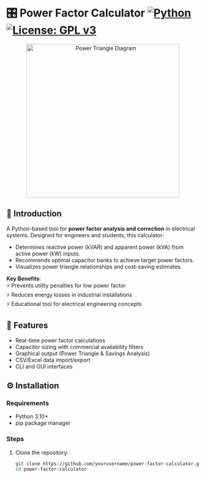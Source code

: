 # 🎛️ Power Factor Calculator [![Python](https://img.shields.io/badge/Python-3.10%2B-blue?logo=python)](https://www.python.org/) [![License: GPL v3](https://img.shields.io/badge/License-GPLv3-green)](https://www.gnu.org/licenses/gpl-3.0)

<div align="center">
  <img src="docs/power_factor_diagram.png" alt="Power Triangle Diagram" width="400">
</div>

## 📖 Introduction
A Python-based tool for **power factor analysis and correction** in electrical systems. Designed for engineers and students, this calculator:
- Determines reactive power (kVAR) and apparent power (kVA) from active power (kW) inputs.
- Recommends optimal capacitor banks to achieve target power factors.
- Visualizes power triangle relationships and cost-saving estimates.

**Key Benefits**:  
⚡ Prevents utility penalties for low power factor  
⚡ Reduces energy losses in industrial installations  
⚡ Educational tool for electrical engineering concepts  

## 🚀 Features
- Real-time power factor calculations
- Capacitor sizing with commercial availability filters
- Graphical output (Power Triangle & Savings Analysis)
- CSV/Excel data import/export
- CLI and GUI interfaces

## ⚙️ Installation


### Requirements
- Python 3.10+
- pip package manager

### Steps
1. Clone the repository:
   ```bash
   git clone https://github.com/yourusername/power-factor-calculator.git
   cd power-factor-calculator